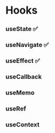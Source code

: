 # Hooks

### useState ✅

### useNavigate ✅

### useEffect ✅

### useCallback

### useMemo

### useRef

### useContext
